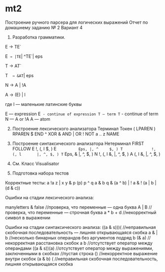 # mt2
Построение ручного парсера для логических выражений
Отчет по домашнему заданию № 2
Вариант 4

1. Разработка грамматики.

E → TE`

E` → |TE`| ^TE`| eps

T → AT`

T`  → &AT`| eps

N → A | !A

A → (E) | l



где l — маленькие латинские буквы

E — expression
E` - continue of expression
T — term
T` - continue of term
N — A or !A
A — atom

2. Построение лексического анализатора
Терминал	Токен
(	        LPAREN
)       	RPAREN
$	        END
^	        XOR
&	        AND
|	        OR
!	        NOT
a .. z	  NAME


3. Построение синтаксического анализатора
Нетерминал	FIRST	      FOLLOW
E	          !, (, l	    $, )
E`        	Eps, |, ^	  $, )
T	          !, (, l	    |, ^, $, )
T`        	Eps, &    	|, ^, $, )
N	          !, (, l	    &, |, ^, $, )
A	          (, l      	&, |, ^, $, )


4. См. Класс Visualisator




5. Подготовка набора тестов

Корректные тесты:
 a
 !a
 z | x
 y & p
 (p)
 p ^ q
 a     &     b
 q & (a ^ b) | ! a & ! (a | b | (d & c))

Ошибки на стадии лексического анализа:

manyletters & false //проверка, что переменные — одна буква
A | B //проверка, что переменные —  строчная буква
a * b + d //некорректный символ в выражении 

Ошибки на стадии синтаксического анализа:
((a & s)))( //неправильная скобочная последовательность — лишняя открывающаяся скобка
a & | b //несколько бинарных операндов без аргументов подряд
b (& a) //некорректная расстановка скобок
a b //отсутствует оператор между операндами
((a & s))(a) //отсутствует оператор между выражениями, заключенными в скобках
	//пустая строка
()	//некорректное выражение внутри скобок
(a & b) ( //неправильная скобочная последовательность, лишняя открывающаяся скобка



